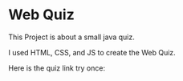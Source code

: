 # Web Quiz

This Project is about a small java quiz. 

I used HTML, CSS, and JS to create the Web Quiz.

Here is the quiz link try once: 

